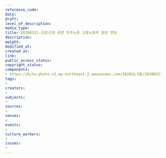 ```yaml
---
reference_code: 
date: 
draft: 
level_of_description: 
media_type: 
title: 20200313-코로나19 관련 민주노총 고용노동부 장관 면담
description: 
weight: 
modified_at: 
created_at: 
link: 
public_access_status: 
copyright_status: 
components:
- https://kctu-photo.s3.ap-northeast-2.amazonaws.com/2020년/3월/20200313-코로나19+관련+민주노총+고용노동부+장관+면담/2_CTU4394.jpg
tags:
- 
creators:
- 
subjects:
- 
sources:
- 
venues:
- 
events:
- 
culture_workers:
- 
issues:
- 
---
```

